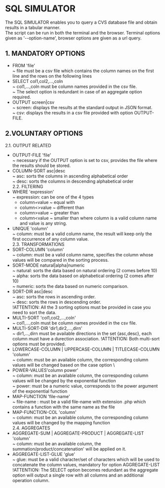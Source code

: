 # SQL SIMULATOR
The SQL SIMULATOR enables you to query a CVS database file and obtain results in a tabular manner. <br/> 
The script can be run in both the terminal and the browser. Terminal options given as '--option-name', browser options are given as a url query.

## 1. MANDATORY OPTIONS
* FROM 'file' <br/> 
~ file must be a csv file which contains the column names on the first line and the rows on the following lines
* SELECT col1,col2,...,coln\
~ col1,...,coln must be column names provided in the csv file.\
~ The select option is redundant in case of an aggregate option required.
* OUTPUT screen|csv\
~ screen: displays the results at the standard output in JSON format.\
~ csv: displays the results in a csv file provided with option OUTPUT-FILE.
## 2.VOLUNTARY OPTIONS
2.1. OUTPUT RELATED
* OUTPUT-FILE 'file'\
~ necessary if the OUTPUT option is set to csv, provides the file where the results should be stored.
* COLUMN-SORT asc|desc\
~ asc: sorts the columns in ascending alphabetical order\
~ desc: sorts the columns in descending alphabetical order\
2.2. FILTERING
* WHERE 'expression'\
~ expression: can be one of the 4 types
    - column=value ~ equal with
    - column<>value ~ different than
    - column>value ~ greater than
    - column<value ~ smaller than
 where column is a valid column name and value is any string.
 * UNIQUE 'column'\
 ~ column: must be a valid column name, the result will keep only the first occurrence of any column value.\
2.3. TRANSFORMATIONS
* SORT-COLUMN 'column'\
~ column: must be a valid column name, specifies the column whose values will be compared in the sorting process.
* SORT-MODE natural|alpha|numeric\
~ natural: sorts the data based on natural ordering (2 comes before 10)\
~ alpha: sorts the data based on alphabetical ordering (2 comes after 10)\
~ numeric: sorts the data based on numeric comparison.
* SORT-DIR asc|desc\
~ asc: sorts the rows in ascending order.\
~ desc: sorts the rows in descending order.\
!ATTENTION: All the 3 sorting options must be provided in case you need to sort the data.
* MULTI-SORT 'col1,col2,...,coln'\
~ col1,...,coln must be column names provided in the csv file. 
* MULTI-SORT-DIR 'dir1,dir2,...,dirn'\
~ dir1,...,dirn must be available directions in the set {asc,desc}, each column must have a durection association.
!ATTENTION: Both multi-sort options must be provided.
* LOWERCASE-COLUMN | UPPERCASE-COLUMN | TITLECASE-COLUMN 'column'\
~ column: must be an available column, the corresponding column values will be changed based on the case option \
* POWER-VALUES'column power'\
~ column: must be an available column, the corresponding column values will be changed by the exponential function\
~ power: must be a numeric value, corresponds to the power argument of the exponential function
* MAP-FUNCTION 'file-name'\
~ file-name : must be a valid file-name with extension .php which contains a function with the same name as the file
* MAP-FUNCTION-COL 'column'\
~ column: must be an available column, the corresponding column values will be changed by the mapping function\
2.4. AGGREGATES
* AGGREGATE-SUM | AGGREGATE-PRODUCT | AGGREGATE-LIST 'column'\
~ column: must be an available column, the summation/product/concatenation' will be applied on it.
* AGGREGATE-LIST-GLUE 'glue'\
~ glue: must be a valid character/set of characters which will be used to concatenate the column values, mandatory 
for option AGGREGATE-LIST <br/>
!ATTENTION: The SELECT option becomes redundant as the aggregate option will output a single row with all columns and
an additional operation column.
